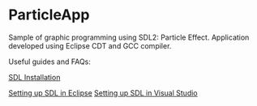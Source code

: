 # ParticleApp
Sample of graphic programming using SDL2: Particle Effect. Application developed using Eclipse CDT and GCC compiler.

Useful guides and FAQs:

[SDL Installation](https://wiki.libsdl.org/Installation)

[Setting up SDL in Eclipse](http://lazyfoo.net/SDL_tutorials/lesson01/windows/eclipse/index.php)
[Setting up SDL in Visual Studio](https://xeekworx.com/sdl2guides/14-sdl2guides-setupvs)